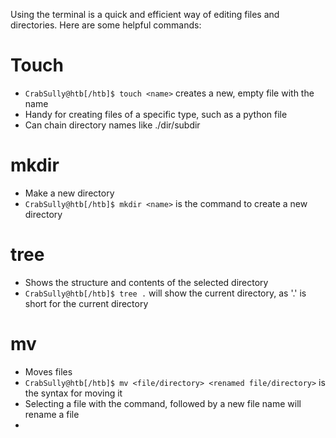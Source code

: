 Using the terminal is a quick and efficient way of editing files and directories. Here are some helpful commands:

# Touch
- `CrabSully@htb[/htb]$ touch <name>` creates a new, empty file with the name
- Handy for creating files of a specific type, such as a python file
- Can chain directory names like ./dir/subdir 

# mkdir
- Make a new directory
- `CrabSully@htb[/htb]$ mkdir <name>` is the command to create a new directory
# tree
- Shows the structure and contents of the selected directory
- `CrabSully@htb[/htb]$ tree .` will show the current directory, as '.' is short for the current directory
# mv 
- Moves files 
- `CrabSully@htb[/htb]$ mv <file/directory> <renamed file/directory>` is the syntax for moving it
- Selecting a file with the command, followed by a new file name will rename a file
- 